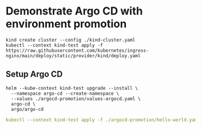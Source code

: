# Demonstrate Argo CD with environment promotion

```shell
kind create cluster --config ./kind-cluster.yaml
kubectl --context kind-test apply -f https://raw.githubusercontent.com/kubernetes/ingress-nginx/main/deploy/static/provider/kind/deploy.yaml
```

## Setup Argo CD

```shell
helm --kube-context kind-test upgrade --install \
  --namespace argo-cd --create-namespace \
  --values ./argocd-promotion/values-argocd.yaml \
  argo-cd \
  argo/argo-cd
```

```yaml
kubectl --context kind-test apply -f ./argocd-promotion/hello-world.yaml
```
